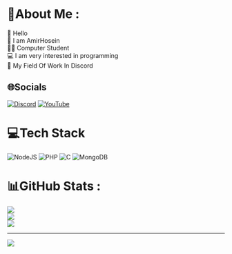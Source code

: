 # 💫About Me :
👋 Hello<br/>
🧑 I am AmirHosein<br/>
👨‍🎓 Computer Student<br/>
💻 I am very interested in programming<br/>
🤖 My Field Of Work In Discord

## 🌐Socials
[![Discord](https://img.shields.io/badge/Discord-%237289DA.svg?logo=discord&logoColor=white)](https://discord.gg/5A7ZbMvmZM) 
[![YouTube](https://img.shields.io/badge/YouTube-%23FF0000.svg?logo=YouTube&logoColor=white)](https://www.youtube.com/channel/UCYc7mRXL00GVhWogDoU06yw) 

# 💻Tech Stack
![NodeJS](https://img.shields.io/badge/node.js-6DA55F?style=flat&logo=node.js&logoColor=white) ![PHP](https://img.shields.io/badge/php-%23777BB4.svg?style=flat&logo=php&logoColor=white) ![C](https://img.shields.io/badge/c-%2300599C.svg?style=flat&logo=c&logoColor=white) ![MongoDB](https://img.shields.io/badge/MongoDB-%234ea94b.svg?style=flat&logo=mongodb&logoColor=white)
# 📊GitHub Stats :
![](https://github-readme-stats.vercel.app/api?username=0DANGER0&theme=radical&hide_border=false&include_all_commits=true&count_private=false)<br/>
![](https://github-readme-streak-stats.herokuapp.com/?user=0DANGER0&theme=radical&hide_border=false)<br/>
![](https://github-readme-stats.vercel.app/api/top-langs/?username=0DANGER0&theme=radical&hide_border=false&include_all_commits=true&count_private=false&layout=compact)

---
![](https://visitcount.itsvg.in/api?id=0DANGER0&icon=4&color=0)
